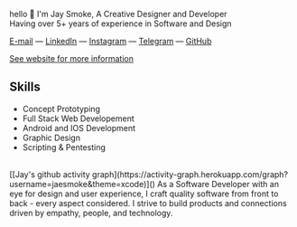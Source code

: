 hello 👋 
I'm Jay Smoke, A Creative Designer and Developer  
Having over 5+ years of experience in Software and Design

[E-mail](mailto:jaysmoke.inbox@gmail.com) — [LinkedIn](https://www.linkedin.com/in/jaysmoke/) — [Instagram](https://www.instagram.com/mcblacc/) — [Telegram](https://t.me/jaesmoke) — [GitHub](https://github.com/jaesmoke)

[See website for more information](https://jaysmoke.web.app)

## Skills

* Concept Prototyping
* Full Stack Web Developement
* Android and IOS Development
* Graphic Design
* Scripting & Pentesting
<br>
[[Jay's github activity graph](https://activity-graph.herokuapp.com/graph?username=jaesmoke&theme=xcode)]()
As a Software Developer with an eye for design and user experience, I craft quality software from front to back - every aspect considered. I strive to build products and connections driven by empathy, people, and technology.
